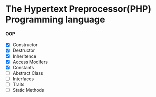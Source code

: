 # The Hypertext Preprocessor(PHP) Programming language

#### OOP
- [x] Constructor
- [x] Destructor
- [x] Inheritence
- [x] Access Modifers
- [x] Constants
- [ ] Abstract Class
- [ ] Interfaces
- [ ] Traits
- [ ] Static Methods